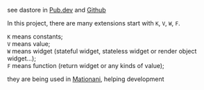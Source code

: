 see dastore in [Pub.dev](https://pub.dev/packages/dastore) and [Github](https://github.com/nomagicisreal/dastore)

In this project, there are many extensions start with `K`, `V`, `W`, `F`.

`K` means constants;<br />
`V` means value;<br />
`W` means widget (stateful widget, stateless widget or render object widget...);<br />
`F` means function (return widget or any kinds of value);<br />

they are being used in [Mationani](https://github.com/nomagicisreal/mationani), helping development